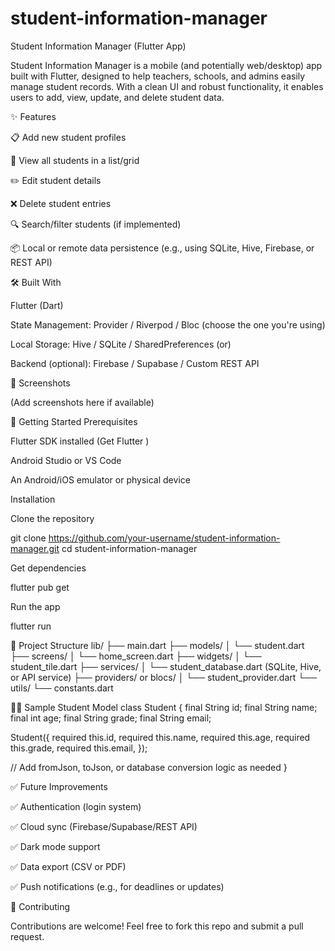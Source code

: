 # student-information-manager
Student Information Manager (Flutter App)

Student Information Manager is a mobile (and potentially web/desktop) app built with Flutter, designed to help teachers, schools, and admins easily manage student records. With a clean UI and robust functionality, it enables users to add, view, update, and delete student data.

✨ Features

📋 Add new student profiles

👀 View all students in a list/grid

✏️ Edit student details

❌ Delete student entries

🔍 Search/filter students (if implemented)

📦 Local or remote data persistence (e.g., using SQLite, Hive, Firebase, or REST API)

🛠️ Built With

Flutter (Dart)

State Management: Provider / Riverpod / Bloc (choose the one you're using)

Local Storage: Hive / SQLite / SharedPreferences (or)

Backend (optional): Firebase / Supabase / Custom REST API

📱 Screenshots

(Add screenshots here if available)

🚀 Getting Started
Prerequisites

Flutter SDK installed (Get Flutter
)

Android Studio or VS Code

An Android/iOS emulator or physical device

Installation

Clone the repository

git clone https://github.com/your-username/student-information-manager.git
cd student-information-manager


Get dependencies

flutter pub get


Run the app

flutter run

📁 Project Structure
lib/
├── main.dart
├── models/
│   └── student.dart
├── screens/
│   └── home_screen.dart
├── widgets/
│   └── student_tile.dart
├── services/
│   └── student_database.dart (SQLite, Hive, or API service)
├── providers/ or blocs/
│   └── student_provider.dart
└── utils/
    └── constants.dart

🧑‍🎓 Sample Student Model
class Student {
  final String id;
  final String name;
  final int age;
  final String grade;
  final String email;

  Student({
    required this.id,
    required this.name,
    required this.age,
    required this.grade,
    required this.email,
  });

  // Add fromJson, toJson, or database conversion logic as needed
}

✅ Future Improvements

✅ Authentication (login system)

✅ Cloud sync (Firebase/Supabase/REST API)

✅ Dark mode support

✅ Data export (CSV or PDF)

✅ Push notifications (e.g., for deadlines or updates)

🤝 Contributing

Contributions are welcome! Feel free to fork this repo and submit a pull request.



